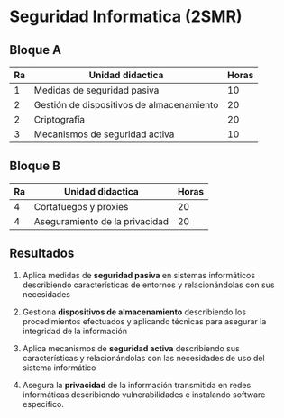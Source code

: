 # Seguridad Informatica (2SMR)

## Bloque A

|Ra|Unidad didactica|Horas|
|--|----------------|-----|
|1|Medidas de seguridad pasiva|10|
|2|Gestión de dispositivos de almacenamiento|20|
|2|Criptografía|20|
|3|Mecanismos de seguridad activa|10|

## Bloque B

|Ra|Unidad didactica|Horas|
|--|----------------|-----|
|4|Cortafuegos y proxies|20|
|4|Aseguramiento de la privacidad|20|

## Resultados

1. Aplica medidas de **seguridad pasiva** en sistemas informáticos describiendo características de entornos y relacionándolas con sus necesidades

2. Gestiona **dispositivos de almacenamiento** describiendo los procedimientos efectuados y aplicando técnicas para asegurar la integridad de la información

3. Aplica mecanismos de **seguridad activa** describiendo sus características y relacionándolas con las necesidades de uso del sistema informático

4. Asegura la **privacidad** de la información transmitida en redes informáticas describiendo vulnerabilidades e instalando software especifico.
